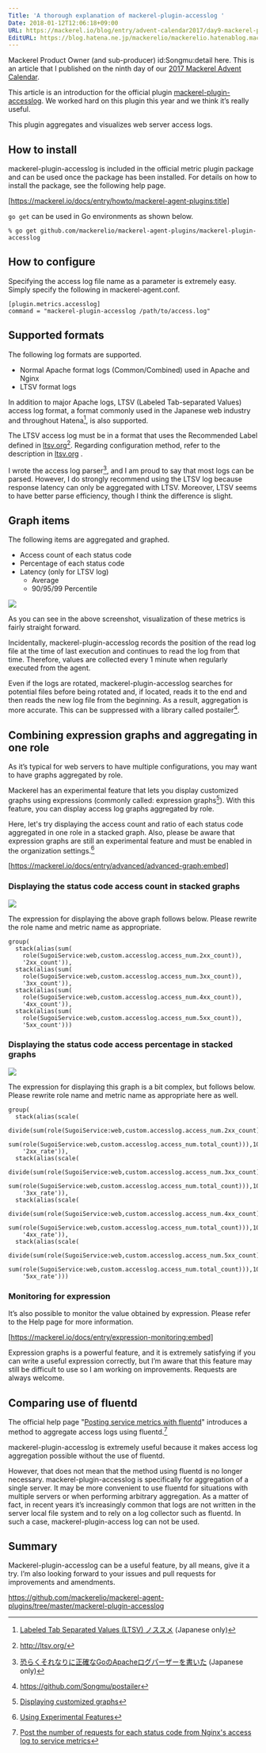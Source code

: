```yaml
---
Title: 'A thorough explanation of mackerel-plugin-accesslog '
Date: 2018-01-12T12:06:18+09:00
URL: https://mackerel.io/blog/entry/advent-calendar2017/day9-mackerel-plugin-accesslog
EditURL: https://blog.hatena.ne.jp/mackerelio/mackerelio.hatenablog.mackerel.io/atom/entry/8599973812335877257
---
```


Mackerel Product Owner (and sub-producer) id:Songmu:detail here. This is an article that I published on the ninth day of our [2017 Mackerel Advent Calendar](https://qiita.com/advent-calendar/2017/mackerel).

This article is an introduction for the official plugin [mackerel-plugin-accesslog](https://github.com/mackerelio/mackerel-agent-plugins/tree/master/mackerel-plugin-accesslog). We worked hard on this plugin this year and we think it’s really useful.

This plugin aggregates and visualizes web server access logs.

## How to install

mackerel-plugin-accesslog is included in the official metric plugin package and can be used once the package has been installed. For details on how to install the package, see the following help page.

[https://mackerel.io/docs/entry/howto/mackerel-agent-plugins:title]

`go get` can be used in Go environments as shown below.

```
% go get github.com/mackerelio/mackerel-agent-plugins/mackerel-plugin-accesslog
```

## How to configure

Specifying the access log file name as a parameter is extremely easy. Simply specify the following in mackerel-agent.conf. 

```
[plugin.metrics.accesslog]
command = "mackerel-plugin-accesslog /path/to/access.log"
```

## Supported formats

The following log formats are supported.

- Normal Apache format logs (Common/Combined) used in Apache and Nginx 
- LTSV format logs

In addition to major Apache logs, LTSV (Labeled Tab-separated Values) access log format, a format commonly used in the Japanese web industry and throughout Hatena[^1], is also supported.

The LTSV access log must be in a format that uses the Recommended Label defined in [ltsv.org](http://ltsv.org/)[^2]. Regarding configuration method, refer to the description in [ltsv.org](http://ltsv.org/) .

I wrote the access log parser[^3], and I am proud to say that most logs can be parsed. However, I do strongly recommend using the LTSV log because response latency can only be aggregated with LTSV. Moreover, LTSV seems to have better parse efficiency, though I think the difference is slight.

## Graph items

The following items are aggregated and graphed.

- Access count of each status code
- Percentage of each status code
- Latency (only for LTSV log)
  - Average
  - 90/95/99 Percentile

![](https://cdn-ak.f.st-hatena.com/images/fotolife/a/andyyk/20180110/20180110172951.png)

As you can see in the above screenshot, visualization of these metrics is fairly straight forward.

Incidentally, mackerel-plugin-accesslog records the position of the read log file at the time of last execution and continues to read the log from that time. Therefore, values are collected every 1 minute when regularly executed from the agent.

Even if the logs are rotated, mackerel-plugin-accesslog searches for potential files before being rotated and, if located, reads it to the end and then reads the new log file from the beginning. As a result, aggregation is more accurate. This can be suppressed with a library called postailer[^4].

## Combining expression graphs and aggregating in one role 

As it’s typical for web servers to have multiple configurations, you may want to have graphs aggregated by role.

Mackerel has an experimental feature that lets you display customized graphs using expressions (commonly called: expression graphs[^5]). With this feature, you can display access log graphs aggregated by role.

Here, let's try displaying the access count and ratio of each status code aggregated in one role in a stacked graph. Also, please be aware that expression graphs are still an experimental feature and must be enabled in the organization settings.[^6]

[https://mackerel.io/docs/entry/advanced/advanced-graph:embed]

### Displaying the status code access count in stacked graphs

![](https://cdn-ak.f.st-hatena.com/images/fotolife/a/andyyk/20180110/20180110172936.png)

The expression for displaying the above graph follows below. Please rewrite the role name and metric name as appropriate.

```
group(
  stack(alias(sum(
    role(SugoiService:web,custom.accesslog.access_num.2xx_count)),
    '2xx_count')),
  stack(alias(sum(
    role(SugoiService:web,custom.accesslog.access_num.3xx_count)),
    '3xx_count')),
  stack(alias(sum(
    role(SugoiService:web,custom.accesslog.access_num.4xx_count)),
    '4xx_count')),
  stack(alias(sum(
    role(SugoiService:web,custom.accesslog.access_num.5xx_count)),
    '5xx_count')))
```

### Displaying the status code access percentage in stacked graphs

![](https://cdn-ak.f.st-hatena.com/images/fotolife/a/andyyk/20180110/20180110172947.png)

The expression for displaying this graph is a bit complex, but follows below. Please rewrite role name and metric name as appropriate here as well.

```
group(
  stack(alias(scale(
    divide(sum(role(SugoiService:web,custom.accesslog.access_num.2xx_count)),
    sum(role(SugoiService:web,custom.accesslog.access_num.total_count))),100),
    '2xx_rate')),
  stack(alias(scale(
    divide(sum(role(SugoiService:web,custom.accesslog.access_num.3xx_count)),
    sum(role(SugoiService:web,custom.accesslog.access_num.total_count))),100),
    '3xx_rate')),
  stack(alias(scale(
    divide(sum(role(SugoiService:web,custom.accesslog.access_num.4xx_count)),
    sum(role(SugoiService:web,custom.accesslog.access_num.total_count))),100),
    '4xx_rate')),
  stack(alias(scale(
    divide(sum(role(SugoiService:web,custom.accesslog.access_num.5xx_count)),
    sum(role(SugoiService:web,custom.accesslog.access_num.total_count))),100),
    '5xx_rate')))
```

### Monitoring for expression

It’s also possible to monitor the value obtained by expression. Please refer to the Help page for more information.

[https://mackerel.io/docs/entry/expression-monitoring:embed]

Expression graphs is a powerful feature, and it is extremely satisfying if you can write a useful expression correctly, but I’m aware that this feature may still be difficult to use so I am working on improvements. Requests are always welcome.

## Comparing use of fluentd

The official help page "[Posting service metrics with fluentd](https://mackerel.io/docs/entry/advanced/fluentd)" introduces a method to aggregate access logs using fluentd.[^7]

mackerel-plugin-accesslog is extremely useful because it makes access log aggregation possible without the use of fluentd.

However, that does not mean that the method using fluentd is no longer necessary. mackerel-plugin-accesslog is specifically for aggregation of a single server. It may be more convenient to use fluentd for situations with multiple servers or when performing arbitrary aggregation. As a matter of fact, in recent years it’s increasingly common that logs are not written in the server local file system and to rely on a log collector such as fluentd. In such a case, mackerel-plugin-access log can not be used.

## Summary

Mackerel-plugin-accesslog can be a useful feature, by all means, give it a try. I’m also looking forward to your issues and pull requests for improvements and amendments.

https://github.com/mackerelio/mackerel-agent-plugins/tree/master/mackerel-plugin-accesslog

[^1]: [Labeled Tab Separated Values (LTSV) ノススメ](http://blog.stanaka.org/entry/2013/02/05/214833) (Japanese only)
[^2]: http://ltsv.org/
[^3]: [恐らくそれなりに正確なGoのApacheログパーザーを書いた](http://www.songmu.jp/riji/entry/2017-06-24-axslogparser.html) (Japanese only)
[^4]: https://github.com/Songmu/postailer
[^5]: [Displaying customized graphs](https://mackerel.io/docs/entry/advanced/advanced-graph)
[^6]: [Using Experimental Features](https://mackerel.io/docs/entry/advanced/experimental-features-config)
[^7]: [Post the number of requests for each status code from Nginx's access log to service metrics](https://mackerel.io/docs/entry/advanced/fluentd#example-nginx)
